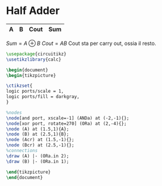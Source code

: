 # Half Adder

A | B | Cout |  Sum
--- | --- | --- | ---

$Sum = A \oplus B$
$Cout = AB$
Cout sta per carry out, ossia il resto.


```tikz
\usepackage{circuitikz}
\usetikzlibrary{calc}

\begin{document}
\begin{tikzpicture}

\ctikzset{
logic ports/scale = 1,
logic ports/fill = darkgray,
}

%nodes
\node[and port, xscale=-1] (ANDa) at (-2,-1){};
\node[xor port, rotate=270] (ORa) at (2,-4){};
\node (A) at (1.5,1){A};
\node (B) at (2.5,1){B};
\node (Acr) at (1.5,-1){};
\node (Bcr) at (2.5,-1){};
%connections
\draw (A) |- (ORa.in 2);
\draw (B) |- (ORa.in 1);

\end{tikzpicture}
\end{document}
```